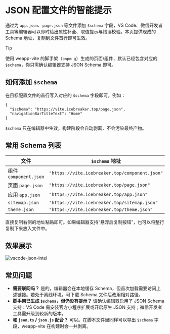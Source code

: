 # JSON 配置文件的智能提示

通过为 `app.json`、`page.json` 等文件添加 `$schema` 字段，VS Code、微信开发者工具等编辑器可以即时给出属性补全、取值提示与错误校验。本页提供现成的 Schema 地址，复制到文件首行即可生效。

> [!TIP]
> 使用 weapp-vite 的脚手架（`pnpm g`）生成的页面/组件，默认已经包含对应的 `$schema`，你只需确认编辑器支持 JSON Schema 即可。

## 如何添加 `$schema`

在目标配置文件的首行写入对应的 `$schema` 字段即可，例如：

```jsonc
{
  "$schema": "https://vite.icebreaker.top/page.json",
  "navigationBarTitleText": "Home"
}
```

`$schema` 只在编辑器中生效，构建阶段会自动剥离，不会污染最终产物。

## 常用 Schema 列表

| 文件             | `$schema` 地址                                   |
| ---------------- | ----------------------------------------------- |
| 组件 `component.json` | `"https://vite.icebreaker.top/component.json"` |
| 页面 `page.json`      | `"https://vite.icebreaker.top/page.json"`      |
| 应用 `app.json`       | `"https://vite.icebreaker.top/app.json"`       |
| `sitemap.json`        | `"https://vite.icebreaker.top/sitemap.json"`   |
| `theme.json`          | `"https://vite.icebreaker.top/theme.json"`     |

直接复制右侧的地址粘贴即可。如果编辑器支持“悬浮后复制按钮”，也可以将整行复制下来放入文件中。

## 效果展示

![vscode-json-intel](/vscode-json-intel.png)

## 常见问题

- **需要联网吗？** 是的，编辑器会在本地缓存 Schema，但首次加载需要访问上述链接。若处于离线环境，可下载 Schema 文件后改用相对路径。
- **脚手架已生成 `$schema`，但仍没有提示？** 请确认编辑器启用了 JSON Schema 支持：VS Code 需安装官方小程序扩展或开启原生 JSON 支持；微信开发者工具需升级到较新的版本。
- **和 `json.ts` / `json.js` 配合？** 可以。在脚本文件里同样可以导出 `$schema` 字段，weapp-vite 在构建时会一并剥离。
